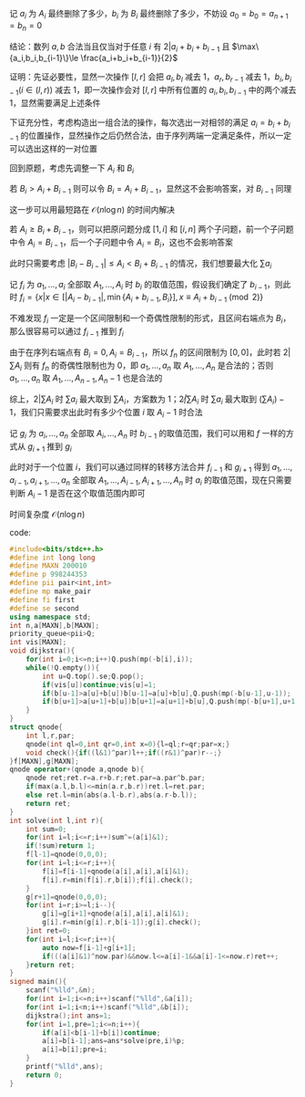 记 $a_i$ 为 $A_i$ 最终删除了多少，$b_i$ 为 $B_i$ 最终删除了多少，不妨设 $a_0=b_0=a_{n+1}=b_n=0$

结论：数列 $a,b$ 合法当且仅当对于任意 $i$ 有 $2| a_i+b_i+b_{i-1}$ 且 $\max\{a_i,b_i,b_{i-1}\}\le \frac{a_i+b_i+b_{i-1}}{2}$

证明：先证必要性，显然一次操作 $[l,r]$ 会把 $a_l,b_l$ 减去 $1$，$a_r,b_{r-1}$ 减去 $1$，$b_i,b_{i-1}(i\in(l,r))$ 减去 $1$，即一次操作会对 $[l,r]$ 中所有位置的 $a_i,b_i,b_{i-1}$ 中的两个减去 $1$，显然需要满足上述条件

下证充分性，考虑构造出一组合法的操作，每次选出一对相邻的满足 $a_i=b_i+b_{i-1}$ 的位置操作，显然操作之后仍然合法，由于序列两端一定满足条件，所以一定可以选出这样的一对位置

回到原题，考虑先调整一下 $A_i$ 和 $B_i$

若 $B_i>A_i+B_{i-1}$ 则可以令 $B_i=A_{i}+B_{i-1}$，显然这不会影响答案，对 $B_{i-1}$ 同理

这一步可以用最短路在 $\mathcal O(n\log n)$ 的时间内解决

若 $A_i\ge B_i+B_{i-1}$，则可以把原问题分成 $[1,i]$ 和 $[i,n]$ 两个子问题，前一个子问题中令 $A_i=B_{i-1}$，后一个子问题中令 $A_i=B_i$，这也不会影响答案

此时只需要考虑 $|B_{i}-B_{i-1}|\le A_i<B_i+B_{i-1}$ 的情况，我们想要最大化 $\sum a_i$

记 $f_i$ 为 $a_1,\dots,a_i$ 全部取 $A_1,\dots,A_i$ 时 $b_i$ 的取值范围，假设我们确定了 $b_{i-1}$，则此时 $f_{i}=\{x|x\in[|A_i-b_{i-1}|,\min\{A_i+b_{i-1},B_i\}],x\equiv A_i+b_{i-1}\pmod 2\}$

不难发现 $f_i$ 一定是一个区间限制和一个奇偶性限制的形式，且区间右端点为 $B_i$，那么很容易可以通过 $f_{i-1}$ 推到 $f_i$

由于在序列右端点有 $B_i=0,A_i=B_{i-1}$，所以 $f_n$ 的区间限制为 $[0,0]$，此时若 $2|\sum A_i$ 则有 $f_n$ 的奇偶性限制也为 $0$，即 $a_1,\dots,a_n$ 取 $A_1,\dots,A_n$ 是合法的；否则 $a_1,\dots,a_n$ 取 $A_1,\dots,A_{n-1},A_n-1$ 也是合法的

综上，$2|\sum A_i$ 时 $\sum a_i$ 最大取到 $\sum A_i$，方案数为 $1$；$2\not|\sum A_i$ 时 $\sum a_i$ 最大取到 $(\sum A_i)-1$，我们只需要求出此时有多少个位置 $i$ 取 $A_i-1$ 时合法

记 $g_i$ 为 $a_i,\dots,a_n$ 全部取 $A_i,\dots,A_n$ 时 $b_{i-1}$ 的取值范围，我们可以用和 $f$ 一样的方式从 $g_{i+1}$ 推到 $g_i$

此时对于一个位置 $i$，我们可以通过同样的转移方法合并 $f_{i-1}$ 和 $g_{i+1}$ 得到 $a_1,\dots,a_{i-1},a_{i+1},\dots,a_{n}$ 全部取 $A_1,\dots,A_{i-1},A_{i+1},\dots,A_n$ 时 $a_i$ 的取值范围，现在只需要判断 $A_i-1$ 是否在这个取值范围内即可

时间复杂度 $\mathcal O(n\log n)$

code:
```cpp
#include<bits/stdc++.h>
#define int long long
#define MAXN 200010
#define p 998244353
#define pii pair<int,int>
#define mp make_pair
#define fi first
#define se second
using namespace std;
int n,a[MAXN],b[MAXN];
priority_queue<pii>Q;
int vis[MAXN];
void dijkstra(){
	for(int i=0;i<=n;i++)Q.push(mp(-b[i],i));
	while(!Q.empty()){
		int u=Q.top().se;Q.pop();
		if(vis[u])continue;vis[u]=1;
		if(b[u-1]>a[u]+b[u])b[u-1]=a[u]+b[u],Q.push(mp(-b[u-1],u-1));
		if(b[u+1]>a[u+1]+b[u])b[u+1]=a[u+1]+b[u],Q.push(mp(-b[u+1],u+1));
	}
}
struct qnode{
	int l,r,par;
	qnode(int ql=0,int qr=0,int x=0){l=ql;r=qr;par=x;}
	void check(){if((l&1)^par)l++;if((r&1)^par)r--;}
}f[MAXN],g[MAXN];
qnode operator+(qnode a,qnode b){
	qnode ret;ret.r=a.r+b.r;ret.par=a.par^b.par;
	if(max(a.l,b.l)<=min(a.r,b.r))ret.l=ret.par;
	else ret.l=min(abs(a.l-b.r),abs(a.r-b.l));
	return ret;
}
int solve(int l,int r){
	int sum=0;
	for(int i=l;i<=r;i++)sum^=(a[i]&1);
	if(!sum)return 1;
	f[l-1]=qnode(0,0,0);
	for(int i=l;i<=r;i++){
		f[i]=f[i-1]+qnode(a[i],a[i],a[i]&1);
		f[i].r=min(f[i].r,b[i]);f[i].check();
	}
	g[r+1]=qnode(0,0,0);
	for(int i=r;i>=l;i--){
		g[i]=g[i+1]+qnode(a[i],a[i],a[i]&1);
		g[i].r=min(g[i].r,b[i-1]);g[i].check();
	}int ret=0;
	for(int i=l;i<=r;i++){
		auto now=f[i-1]+g[i+1];
		if(((a[i]&1)^now.par)&&now.l<=a[i]-1&&a[i]-1<=now.r)ret++;
	}return ret;
}
signed main(){
	scanf("%lld",&n);
	for(int i=1;i<=n;i++)scanf("%lld",&a[i]);
	for(int i=1;i<n;i++)scanf("%lld",&b[i]);
	dijkstra();int ans=1;
	for(int i=1,pre=1;i<=n;i++){
		if(a[i]<b[i-1]+b[i])continue;
		a[i]=b[i-1];ans=ans*solve(pre,i)%p;
		a[i]=b[i];pre=i;
	}
	printf("%lld",ans);
	return 0;
}
```